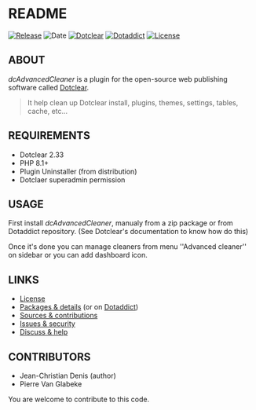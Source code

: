 # README

[![Release](https://img.shields.io/github/v/release/jcdenis/dcAdvancedCleaner?color=lightblue)](https://github.com/JcDenis/dcAdvancedCleaner/releases)
![Date](https://img.shields.io/github/release-date/jcdenis/dcAdvancedCleaner?color=red)
[![Dotclear](https://img.shields.io/badge/dotclear-v2.33-137bbb.svg)](https://fr.dotclear.org/download)
[![Dotaddict](https://img.shields.io/badge/dotaddict-official-9ac123.svg)](https://plugins.dotaddict.org/dc2/details/dcAdvancedCleaner)
[![License](https://img.shields.io/github/license/jcdenis/dcAdvancedCleaner?color=white)](https://github.com/JcDenis/dcAdvancedCleaner/blob/master/LICENSE)

## ABOUT

_dcAdvancedCleaner_ is a plugin for the open-source web publishing software called [Dotclear](https://www.dotclear.org).

> It help clean up Dotclear install, plugins, themes, settings, tables, cache, etc...

## REQUIREMENTS

* Dotclear 2.33
* PHP 8.1+
* Plugin Uninstaller (from distribution)
* Dotclaer superadmin permission

## USAGE

First install _dcAdvancedCleaner_, manualy from a zip package or from 
Dotaddict repository. (See Dotclear's documentation to know how do this)

Once it's done you can manage cleaners from menu 
''Advanced cleaner'' on sidebar or you can add dashboard icon.

## LINKS

* [License](https://github.com/JcDenis/dcAdvancedCleaner/blob/master/LICENSE)
* [Packages & details](https://github.com/JcDenis/dcAdvancedCleaner/releases) (or on [Dotaddict](https://plugins.dotaddict.org/dc2/details/dcAdvancedCleaner))
* [Sources & contributions](https://github.com/JcDenis/dcAdvancedCleaner)
* [Issues & security](https://github.com/JcDenis/dcAdvancedCleaner/issues)
* [Discuss & help](https://forum.dotclear.org/viewtopic.php?id=40381)

## CONTRIBUTORS

* Jean-Christian Denis (author)
* Pierre Van Glabeke

You are welcome to contribute to this code.
